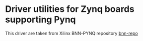 # Driver utilities for Zynq boards supporting Pynq

This driver are taken from Xilinx BNN-PYNQ repository [bnn-repo](https://github.com/Xilinx/BNN-PYNQ)